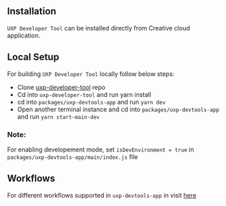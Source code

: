 ## Installation
`UXP Developer Tool` can be installed directly from Creative cloud application.

## Local Setup 
For building `UXP Developer Tool` locally follow below steps:

* Clone [uxp-developer-tool](https://github.com/adobe-uxp/devtools-cli.git) repo
* Cd into `uxp-developer-tool` and run yarn install
* cd into `packages/uxp-devtools-app` and run `yarn dev`
* Open another terminal instance and cd into `packages/uxp-devtools-app` and run `yarn start-main-dev`

### Note:
For enabling developement mode, set `isDevEnvironment = true` in `packages/uxp-devtools-app/main/index.js` file

## Workflows
For different workflows supported in `uxp-devtools-app` in visit [here](https://www.adobe.io/photoshop/uxp/devtool/plugin-workflows/)
